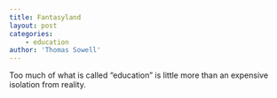 ```yaml
---
title: Fantasyland
layout: post
categories:
    - education
author: 'Thomas Sowell'
---
```


Too much of what is called “education” is little more than an expensive isolation from reality.
